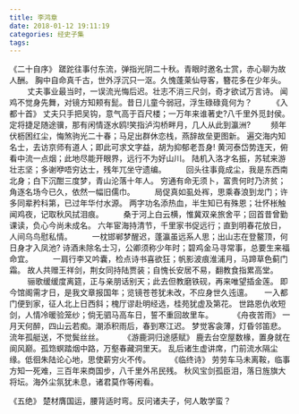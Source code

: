 ```yaml
---
title: 李鸿章
date: 2018-01-12 19:11:19
categories: 经史子集
tags:
---
```


《二十自序》
蹉跎往事付东流，弹指光阴二十秋。青眼时邀名士赏，赤心聊为故人酬。
胸中自命真千古，世外浮沉只一沤。久愧蓬莱仙导客，簪花多在少年头。
　　
丈夫事业最当时，一误流光悔后迟。壮志不消三尺剑，奇才欲试万言诗。
闻鸡不觉身先舞，对镜方知颊有髭。昔日儿童今弱冠，浮生碌碌竟何为？
　　
《入都十首》
丈夫只手把吴钩，意气高于百尺楼；一万年来谁著史?八千里外觅封侯。
定将捷足随途骥，那有闲情逐水鸥!笑指泸沟桥畔月，几人从此到瀛洲?
　　
频年伏枥困红尘，悔煞驹光二十春；马足出群休恋栈，燕辞故垒更图新。
遍交海内知名士，去访京师有道人；即此可求文字益，胡为抑郁老吾身!
黄河泰岱势连天，俯看中流一点烟；此地尽能开眼界，远行不为好山川。
陆机入洛才名振，苏轼来游壮志坚；多谢咿唔穷达士，残年兀坐守遗编。
　　
回头往事竟成尘，我是东西南北身；白下沉酣三度梦，青山沦落十年人。
穷通有命无须卜，富贵何时乃济贫；角逐名场今已久，依然一幅旧儒巾。
　　
局促真如虱处裈，思乘春浪到龙门；许多同辈矜科第，已过年华付水源。
两字功名添热血，半生知已有殊恩；壮怀枨触闻鸡夜，记取秋风拭泪痕。
　　
桑于河上白云横，惟冀双亲旅舍平；回首昔曾勤课读，负心今尚未成名。
六年宦海持清节，千里家书促远行；直到明春花放日，人间乌鸟慰私情。
　　
一枕邯郸梦醒迟，蓬瀛虽远系人思；出山志在登鳌顶，何日身才入凤池?
诗酒未除名士习，公卿须称少年时；碧鸡金马寻常事，总要生来福命宜。
　　
一肩行李又吟囊，检点诗书喜欲狂；帆影波痕淮浦月，马蹄草色蓟门霜。
故人共赠王祥剑，荆女同持陆贾装；自愧长安居不易，翻教食指累高堂。
　　
骊歌缓缓度离筵，正与亲朋话别天；此去但教磨铁砚，再来唯望插金莲。
即今馆阁需才日，是我文章报国年；览镜苍苍犹未改，不应身世久迍邅。
　
一入都门便到家，征人北上日西斜；槐厅谬赴明经选，桂苑犹虚及第花。
世路恩仇收短剑，人情冷暖验笼纱；倘无驷马高车日，誓不重回故里车。
　　
《舟夜苦雨》
一月天何醉，四山云若痴。潮添积雨后，春到寒江迟。
梦觉客衾薄，灯昏邻笛悲。流年孤艇送，不觉鬓丝丝。
　　
《游鹿洞归途感赋》
鹿去台空屋数椽，置身就在阆风巅。孤筇螟踏烟中路，万壑春藏洞里天。
乱后诸生虚讲席，门前流水隔尘缘。低徊朱陆论心地，思使薪穷火不传。
　　
《临终诗》
劳劳车马未离鞍，临事方知一死难，三百年来商国步，八千里外吊民残。
秋风宝剑孤臣泪，落日旌旗大将坛。海外尘氛犹未息，诸君莫作等闲看。

《五绝》
楚材膺国运，腰背适时弯。反问诸夫子，何人敢学蛮？

